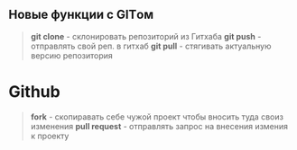 ## Новые функции с GITом 
> **git clone** - склонировать репозиторий из Гитхаба
> **git push** - отправлять свой реп. в гитхаб 
> **git pull** - стягивать актуальную версию репозитория 
# Github
> **fork** - скопиравать себе чужой проект чтобы вносить туда своиз изменения 
> **pull request** - отправлять запрос на внесения измения к проекту
